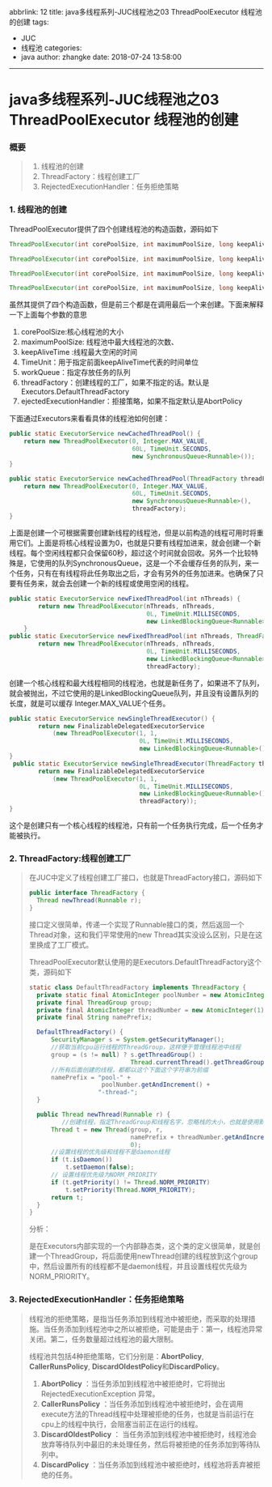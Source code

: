 abbrlink: 12
title: java多线程系列-JUC线程池之03 ThreadPoolExecutor 线程池的创建
tags:
  - JUC
  - 线程池
categories:
  - java
author: zhangke
date: 2018-07-24 13:58:00
---
#  java多线程系列-JUC线程池之03 ThreadPoolExecutor 线程池的创建

### 概要

>1. 线程池的创建
>2. ThreadFactory：线程创建工厂
>3. RejectedExecutionHandler：任务拒绝策略

###  1. 线程池的创建

ThreadPoolExecutor提供了四个创建线程池的构造函数，源码如下

```java
ThreadPoolExecutor(int corePoolSize, int maximumPoolSize, long keepAliveTime, TimeUnit unit, BlockingQueue<Runnable> workQueue)

ThreadPoolExecutor(int corePoolSize, int maximumPoolSize, long keepAliveTime, TimeUnit unit, BlockingQueue<Runnable> workQueue, RejectedExecutionHandler handler)

ThreadPoolExecutor(int corePoolSize, int maximumPoolSize, long keepAliveTime, TimeUnit unit, BlockingQueue<Runnable> workQueue, ThreadFactory threadFactory)

ThreadPoolExecutor(int corePoolSize, int maximumPoolSize, long keepAliveTime, TimeUnit unit, BlockingQueue<Runnable> workQueue, ThreadFactory threadFactory, RejectedExecutionHandler handler)
```

虽然其提供了四个构造函数，但是前三个都是在调用最后一个来创建。下面来解释一下上面每个参数的意思

1. corePoolSize:核心线程池的大小
2. maximumPoolSize: 线程池中最大线程池的次数、
3. keepAliveTime :线程最大空闲的时间
4. TimeUnit：用于指定前面keepAliveTime代表的时间单位
5. workQueue：指定存放任务的队列
6. threadFactory：创建线程的工厂，如果不指定的话。默认是Executors.DefaultThreadFactory
7. ejectedExecutionHandler：拒接策略，如果不指定默认是AbortPolicy

下面通过Executors来看看具体的线程池如何创建：

```java
public static ExecutorService newCachedThreadPool() {
    return new ThreadPoolExecutor(0, Integer.MAX_VALUE,
                                  60L, TimeUnit.SECONDS,
                                  new SynchronousQueue<Runnable>());
}

public static ExecutorService newCachedThreadPool(ThreadFactory threadFactory) {
    return new ThreadPoolExecutor(0, Integer.MAX_VALUE,
                                  60L, TimeUnit.SECONDS,
                                  new SynchronousQueue<Runnable>(),
                                  threadFactory);
}
```

上面是创建一个可根据需要创建新线程的线程池，但是以前构造的线程可用时将重用它们。上面是将核心线程设置为0，也就是只要有线程加进来，就会创建一个新线程。每个空闲线程都只会保留60秒，超过这个时间就会回收。另外一个比较特殊是，它使用的队列SynchronousQueue，这是一个不会缓存任务的队列，来一个任务，只有在有线程将此任务取出之后，才会有另外的任务加进来。也确保了只要有任务来，就会去创建一个新的线程或使用空闲的线程。

```java
public static ExecutorService newFixedThreadPool(int nThreads) {
        return new ThreadPoolExecutor(nThreads, nThreads,
                                      0L, TimeUnit.MILLISECONDS,
                                      new LinkedBlockingQueue<Runnable>());
    }
public static ExecutorService newFixedThreadPool(int nThreads, ThreadFactory threadFactory) {
        return new ThreadPoolExecutor(nThreads, nThreads,
                                      0L, TimeUnit.MILLISECONDS,
                                      new LinkedBlockingQueue<Runnable>(),
                                      threadFactory);
```

创建一个核心线程和最大线程相同的线程池，也就是新任务了，如果进不了队列，就会被抛出，不过它使用的是LinkedBlockingQueue队列，并且没有设置队列的长度，就是可以缓存 Integer.MAX_VALUE个任务。

```java
public static ExecutorService newSingleThreadExecutor() {
        return new FinalizableDelegatedExecutorService
            (new ThreadPoolExecutor(1, 1,
                                    0L, TimeUnit.MILLISECONDS,
                                    new LinkedBlockingQueue<Runnable>()));
}
 public static ExecutorService newSingleThreadExecutor(ThreadFactory threadFactory) {
        return new FinalizableDelegatedExecutorService
            (new ThreadPoolExecutor(1, 1,
                                    0L, TimeUnit.MILLISECONDS,
                                    new LinkedBlockingQueue<Runnable>(),
                                    threadFactory));
}

```

这个是创建只有一个核心线程的线程池，只有前一个任务执行完成，后一个任务才能被执行。

### 2. ThreadFactory:线程创建工厂

>在JUC中定义了线程创建工厂接口，也就是ThreadFactory接口，源码如下
>
>```java
>public interface ThreadFactory {
>	Thread newThread(Runnable r);
>}
>```
>
>接口定义很简单，传递一个实现了Runnable接口的类，然后返回一个Thread对象，这和我们平常使用的new Thread其实没设么区别，只是在这里换成了工厂模式。
>
>ThreadPoolExecutor默认使用的是Executors.DefaultThreadFactory这个类，源码如下
>
>```java
>static class DefaultThreadFactory implements ThreadFactory {
>   private static final AtomicInteger poolNumber = new AtomicInteger(1);
>   private final ThreadGroup group;
>   private final AtomicInteger threadNumber = new AtomicInteger(1);
>   private final String namePrefix;
>
>   DefaultThreadFactory() {
>       SecurityManager s = System.getSecurityManager();
>       //获取当前cpu运行线程的ThreadGroup，这样便于管理线程池中线程
>       group = (s != null) ? s.getThreadGroup() :
>                             Thread.currentThread().getThreadGroup();
>       //所有后面创建的线程，都都以这个下面这个字符串为前缀
>       namePrefix = "pool-" +
>                     poolNumber.getAndIncrement() +
>                    "-thread-";
>   }
>
>   public Thread newThread(Runnable r) {
>   	   //创建线程，指定ThreadGroup和线程名字，忽略栈的大小，也就是使用默认栈的深度
>       Thread t = new Thread(group, r,
>                             namePrefix + threadNumber.getAndIncrement(),
>                             0);
>       //设置线程的优先级和线程不是daemon线程
>       if (t.isDaemon())
>           t.setDaemon(false);
>       // 设置线程优先级为NORM_PRIORITY
>       if (t.getPriority() != Thread.NORM_PRIORITY)
>           t.setPriority(Thread.NORM_PRIORITY);
>       return t;
>   }
>}
>```
>
>分析：
>
>是在Executors内部实现的一个内部静态类，这个类的定义很简单，就是创建一个ThreadGroup，将后面使用newThread创建的线程放到这个group中，然后设置所有的线程都不是daemon线程，并且设置线程优先级为NORM_PRIORITY。
>

### 3. RejectedExecutionHandler：任务拒绝策略

>线程池的拒绝策略，是指当任务添加到线程池中被拒绝，而采取的处理措施。当任务添加到线程池中之所以被拒绝，可能是由于：第一，线程池异常关闭。第二，任务数量超过线程池的最大限制。
>
>线程池共包括4种拒绝策略，它们分别是：**AbortPolicy**, **CallerRunsPolicy**, **DiscardOldestPolicy**和**DiscardPolicy**。
>
>1. **AbortPolicy** ：当任务添加到线程池中被拒绝时，它将抛出 RejectedExecutionException 异常。
>2. **CallerRunsPolicy** ：当任务添加到线程池中被拒绝时，会在调用execute方法的Thread线程中处理被拒绝的任务，也就是当前运行在cpu上的线程中执行，会阻塞当前正在运行的线程。
>3. **DiscardOldestPolicy** ： 当任务添加到线程池中被拒绝时，线程池会放弃等待队列中最旧的未处理任务，然后将被拒绝的任务添加到等待队列中。
>4. **DiscardPolicy**   ：当任务添加到线程池中被拒绝时，线程池将丢弃被拒绝的任务。


